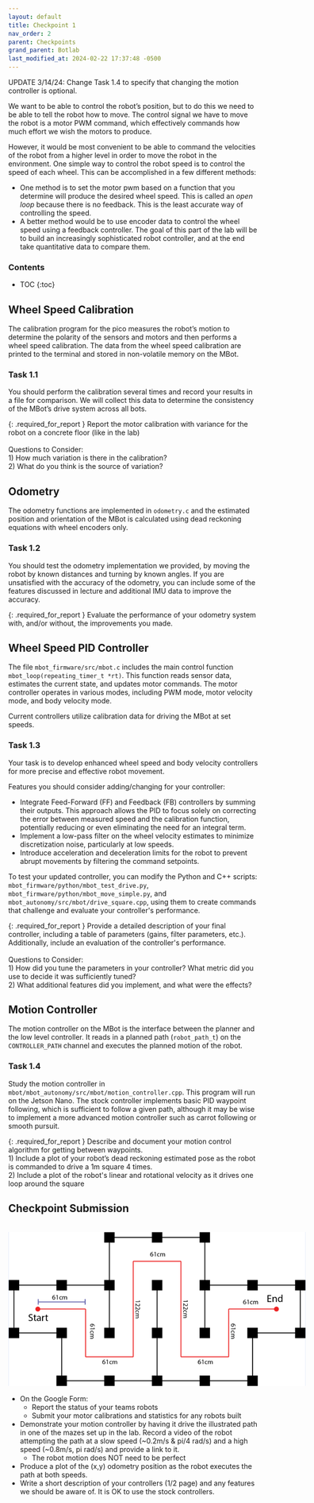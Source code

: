 ```yaml
---
layout: default
title: Checkpoint 1
nav_order: 2
parent: Checkpoints
grand_parent: Botlab
last_modified_at: 2024-02-22 17:37:48 -0500
---
```


UPDATE 3/14/24: Change Task 1.4 to specify that changing the motion controller is optional.

We want to be able to control the robot’s position, but to do this we need to be able to tell the robot how to move. The control signal we have to move the robot is a motor PWM command, which effectively commands how much effort we wish the motors to produce.  

However, it would be most convenient to be able to command the velocities of the robot from a higher level in order to move the robot in the environment. One simple way to control the robot speed is to control the speed of each wheel. This can be accomplished in a few different methods:
- One method is to set the motor pwm based on a function that you determine will produce the desired wheel speed. This is called an *open loop* because there is no feedback. This is the least accurate way of controlling the speed.  
- A better method would be to use encoder data to control the wheel speed using a feedback controller. The goal of this part of the lab will be to build an increasingly sophisticated robot controller, and at the end take quantitative data to compare them.

### Contents
* TOC
{:toc}

## Wheel Speed Calibration
The calibration program for the pico measures the robot’s motion to determine the polarity of the sensors and motors and then performs a wheel speed calibration. The data from the wheel speed calibration are printed to the terminal and stored in non-volatile memory on the MBot.

### Task 1.1
You should perform the calibration several times and record your results in a file for comparison. We will collect this data to determine the consistency of the MBot’s drive system across all bots.


{: .required_for_report }
Report the motor calibration with variance for the robot on a concrete floor (like in the lab) 
<br><br> Questions to Consider:
<br> 1) How much variation is there in the calibration?
<br> 2) What do you think is the source of variation?


## Odometry
The odometry functions are implemented in `odometry.c` and the estimated position and orientation of the MBot is calculated using dead reckoning equations with wheel encoders only. 

### Task 1.2
You should test the odometry implementation we provided, by moving the robot by known distances and turning by known angles. If you are unsatisfied with the accuracy of the odometry, you can include some of the features discussed in lecture and additional IMU data to improve the accuracy.

{: .required_for_report }
Evaluate the performance of your odometry system with, and/or without, the improvements you made.

## Wheel Speed PID Controller
The file `mbot_firmware/src/mbot.c` includes the main control function `mbot_loop(repeating_timer_t *rt)`. This function reads sensor data, estimates the current state, and updates motor commands. The motor controller operates in various modes, including PWM mode, motor velocity mode, and body velocity mode.

Current controllers utilize calibration data for driving the MBot at set speeds. 

### Task 1.3
Your task is to develop enhanced wheel speed and body velocity controllers for more precise and effective robot movement.

Features you should consider adding/changing for your controller:
- Integrate Feed-Forward (FF) and Feedback (FB) controllers by summing their outputs. This approach allows the PID to focus solely on correcting the error between measured speed and the calibration function, potentially reducing or even eliminating the need for an integral term. 
- Implement a low-pass filter on the wheel velocity estimates to minimize discretization noise, particularly at low speeds.
- Introduce acceleration and deceleration limits for the robot to prevent abrupt movements by filtering the command setpoints.

To test your updated controller, you can modify the Python and C++ scripts: `mbot_firmware/python/mbot_test_drive.py`, `mbot_firmware/python/mbot_move_simple.py`, and `mbot_autonomy/src/mbot/drive_square.cpp`, using them to create commands that challenge and evaluate your controller's performance.

{: .required_for_report } 
Provide a detailed description of your final controller, including a table of parameters (gains, filter parameters, etc.). Additionally, include an evaluation of the controller's performance. 
<br><br>Questions to Consider:
<br> 1) How did you tune the parameters in your controller? What metric did you use to decide it was sufficiently tuned?
<br> 2) What additional features did you implement, and what were the effects?


## Motion Controller
The motion controller on the MBot is the interface between the planner and the low level controller. It reads in a planned path (`robot_path_t`) on the `CONTROLLER_PATH` channel and executes the planned motion of the robot. 

### Task 1.4
Study the motion controller in `mbot/mbot_autonomy/src/mbot/motion_controller.cpp`. This program will run on the Jetson Nano. The stock controller implements basic PID waypoint following, which is sufficient to follow a given path, although it may be wise to implement a more advanced motion controller such as carrot following or smooth pursuit.

{: .required_for_report }
Describe and document your motion control algorithm for getting between waypoints. 
<br> 1) Include a plot of your robot’s dead reckoning estimated pose as the robot is commanded to drive a 1m square 4 times.
<br> 2) Include a plot of the robot's linear and rotational velocity as it drives one loop around the square

## Checkpoint Submission
<br>
<a class="image-link" href="/assets/images/botlab/checkpoints/checkpoint1-maze.png">
<img src="/assets/images/botlab/checkpoints/checkpoint1-maze.png" alt=" " style="max-width:600px;"/>
</a>

- On the Google Form:
    - Report the status of your teams robots
    - Submit your motor calibrations and statistics for any robots built
- Demonstrate your motion controller by having it drive the illustrated path in one of the mazes set up in the lab. Record a video of the robot attempting the path at a slow speed (~0.2m/s & pi/4 rad/s) and a high speed (~0.8m/s, pi rad/s) and provide a link to it.
    - The robot motion does NOT need to be perfect
- Produce a plot of the (x,y) odometry position as the robot executes the path at both speeds.
- Write a short description of your controllers (1/2 page) and any features we should be aware of. It is OK to use the stock controllers.
